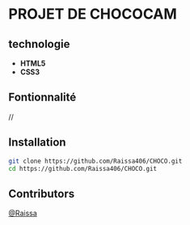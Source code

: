 # PROJET DE CHOCOCAM

## technologie
- **HTML5**
- **CSS3**
## Fontionnalité
//
## Installation
```bash
git clone https://github.com/Raissa406/CHOCO.git
cd https://github.com/Raissa406/CHOCO.git
```
## Contributors

[@Raissa](https://github.com/Raissa406)
